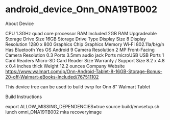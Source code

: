 # android_device_Onn_ONA19TB002

About Device

CPU 1.3GHz quad core processor RAM Included 2GB RAM Upgradeable Storage Drive Size 16GB Storage Drive Type Display Size 8 Display Resolution 1280 x 800 Graphics Chip Graphics Memory Wi-Fi 802.11a/b/g/n Has Bluetooth Yes OS Android 9 Camera Resolution 2 MP Front-Facing Camera Resolution 0.3 Ports 3.5mm audio jack Ports microUSB USB Ports 1 Card Readers Micro-SD Card Reader Size Warranty / Support Size 8.2 x 4.8 x 0.4 inches thick Weight 12.2 ounces Company Website https://www.walmart.com/ip/Onn-Android-Tablet-8-16GB-Storage-Bonus-20-off-Walmart-eBooks-Included/767511102

This device tree can be used to build twrp for Onn 8" Walmart Tablet


Build Instructions

export ALLOW_MISSING_DEPENDENCIES=true
source build/envsetup.sh
lunch omni_ONA19TB002
mka recoveryimage

